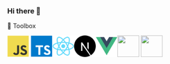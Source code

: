 ### Hi there 👋


🧰 Toolbox

<img src="https://github.com/devicons/devicon/blob/master/icons/javascript/javascript-original.svg" height="50" width="50" /> <img src="https://github.com/devicons/devicon/blob/master/icons/typescript/typescript-original.svg" height="50" width="50" /><img src="https://github.com/devicons/devicon/blob/master/icons/react/react-original.svg" height="50" width="50" /><img src="https://github.com/devicons/devicon/blob/master/icons/nextjs/nextjs-original.svg" height="50" width="50" /><img src="https://github.com/devicons/devicon/blob/master/icons/vuejs/vuejs-original.svg" height="50" width="50" /><img src="https://nuxtjs.org/logos/nuxt-square.svg" height="50" width="50" />
<img src="https://vitejs.dev/logo.svg" height="50" width="50" />






<!--
**trueter/trueter** is a ✨ _special_ ✨ repository because its `README.md` (this file) appears on your GitHub profile.




<img src="" height="50" width="50" />
<img src="" height="50" width="50" />

Here are some ideas to get you started:

- 🔭 I’m currently working on ...
- 🌱 I’m currently learning ...
- 👯 I’m looking to collaborate on ...
- 🤔 I’m looking for help with ...
- 💬 Ask me about ...
- 📫 How to reach me: ...
- 😄 Pronouns: ...
- ⚡ Fun fact: ...
-->
